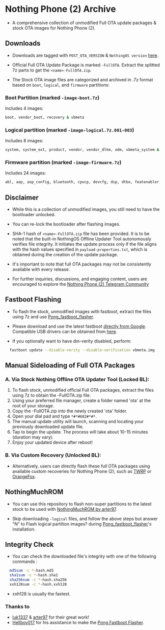 # Nothing Phone (2) Archive

* A comprehensive collection of unmodified Full OTA update packages & stock OTA images for Nothing Phone (2).

## Downloads

- Downloads are tagged with `POST_OTA_VERSION` & `NothingOS version` [here](https://github.com/spike0en-reborn/Pong_Archive/releases).

- Official Full OTA Update Package is marked `-FullOTA`. Extract the splitted 7z parts to get the `<name>-FullOTA.zip`.

- The Stock OTA image files are categorized and archived in .7z format based on `boot`, `logical`, and `firmware` partitions:

### Boot Partition (marked `-image-boot.7z`)

Includes 4 images:
```bash
boot, vendor_boot, recovery & vbmeta
```
### Logical partition (marked `-image-logical.7z.001-003`)

Includes 8 images:
```bash
system, system_ext, product, vendor, vendor_dlkm, odm, vbmeta_system & vbmeta_vendor
```
### Firmware partition (marked `-image-firmware.7z`)

Includes 24 images:
```bash
abl, aop, aop_config, bluetooth, cpucp, devcfg, dsp, dtbo, featenabler, hyp, imagefv, keymaster, modem, multiimgoem, multiimgqti, qupfw, qweslicstore, shrm, tz, uefi, uefisecapp, xbl, xbl_config & xbl_ramdump
```

## Disclaimer

- While this is a collection of unmodified images, you still need to have the bootloader unlocked.

- You can re-lock the bootloader after flashing images.

- SHA-1 hash of `<name>-FullOTA.zip` file has been provided. It is to be noted that the built-in NothingOS Offline Updater Tool autonomously verifies file integrity. It initiates the update process only if the file aligns with the hash values specified in `payload-properties.txt`, which is obtained during the creation of the update package.

- It's important to note that full OTA packages may not be consistently available with every release. 

- For further inquiries, discussions, and engaging content, users are encouraged to explore the [Nothing Phone (2) Telegram Community](https://t.me/NothingPhone2)

## Fastboot Flashing

- To flash the stock, unmodified images with fastboot, extract the files using 7z and use [Pong_fastboot_flasher](https://github.com/HELLBOY017/Pong_fastboot_flasher).

- Please download and use the latest fastboot [directly from Google](https://developer.android.com/tools/releases/platform-tools). Compatible USB drivers can be obtained from [here](https://developer.android.com/studio/run/win-usb).

- If you optionally want to have dm-verity disabled, perform:

```bash
  fastboot update --disable-verity --disable-verification vbmeta.img
```

## Manual Sideloading of Full OTA Packages

### A. Via Stock Nothing Offline OTA Updater Tool (Locked BL): 

1. To flash stock, unmodified official Full OTA packages, extract the files using 7z to obtain the <name>-FullOTA.zip file.
2. Using your preferred file manager, create a folder named 'ota' at the root of your storage.
3. Copy the <name>-FullOTA.zip into the newly created 'ota' folder.
4. Open your dial pad and type `*#*#682#*#*`.
5. The manual update utility will launch, scanning and locating your previously downloaded update file.
6. Tap to begin the update. The process will take about 10-15 minutes (duration may vary).
7. Enjoy your updated device after reboot!

### B. Via Custom Recovery (Unlocked BL):

- Alternatively, users can directly flash these full OTA packages using available custom recoveries for Nothing Phone (2), such as [TWRP](https://xdaforums.com/t/recovery-12-unofficial-teamwin-recovery-project.4623971) or [OrangeFox](https://xdaforums.com/t/recovery-12-1-official-orangefox-recovery-project-ofrp.4631141).


## NothingMuchROM

- You can use this repository to flash non-super partitions to the latest stock to be used with [NothingMuchROM by arter97](https://xdaforums.com/t/nothingmuchrom-for-nothing-phone-2.4623411).

- Skip downloading `-logical` files, and follow the above steps but answer "N" to Flash logical partition images? during [Pong_fastboot_flasher](https://github.com/HELLBOY017/Pong_fastboot_flasher)'s installation.


## Integrity Check

- You can check the downloaded file's integrity with one of the following commands :

``` bash
  md5sum -c *-hash.md5
  sha1sum -c *-hash.sha1
  sha256sum -c *-hash.sha256
  xxh128sum -c *-hash.xxh128
```

- xxh128 is usually the fastest.


### Thanks to
- [luk1337](https://github.com/luk1337/oplus_archive) & [arter97](https://github.com/arter97/nothing_archive) for their great work!
- [Hellboy017](https://github.com/HELLBOY017) for his assistance to make the [Pong Fastboot Flasher](https://github.com/HELLBOY017/Pong_fastboot_flasher).
